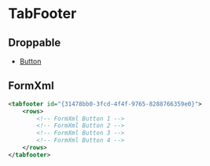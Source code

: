 # TabFooter

## Droppable

- [Button](../../../Controls/Button)

## FormXml

```xml
<tabfooter id="{31478bb0-3fcd-4f4f-9765-8288766359e0}">
    <rows>
        <!-- FormXml Button 1 -->
        <!-- FormXml Button 2 -->
        <!-- FormXml Button 3 -->
        <!-- FormXml Button 4 -->
    </rows>
</tabfooter>
```
